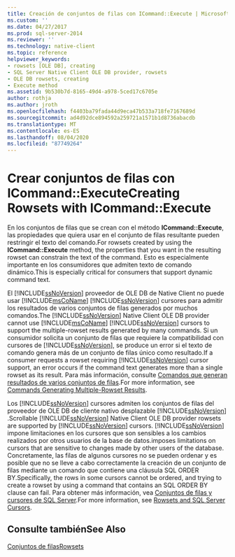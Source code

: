 ```yaml
---
title: Creación de conjuntos de filas con ICommand::Execute | Microsoft Docs
ms.custom: ''
ms.date: 04/27/2017
ms.prod: sql-server-2014
ms.reviewer: ''
ms.technology: native-client
ms.topic: reference
helpviewer_keywords:
- rowsets [OLE DB], creating
- SQL Server Native Client OLE DB provider, rowsets
- OLE DB rowsets, creating
- Execute method
ms.assetid: 9b530b7d-8165-49d4-a978-5ced17c6705e
author: rothja
ms.author: jroth
ms.openlocfilehash: f4403ba79fada44d9eca47b533a718fe7167689d
ms.sourcegitcommit: ad4d92dce894592a259721a1571b1d8736abacdb
ms.translationtype: MT
ms.contentlocale: es-ES
ms.lasthandoff: 08/04/2020
ms.locfileid: "87749264"
---
```

# <a name="creating-rowsets-with-icommandexecute"></a><span data-ttu-id="b5092-102">Crear conjuntos de filas con ICommand::Execute</span><span class="sxs-lookup"><span data-stu-id="b5092-102">Creating Rowsets with ICommand::Execute</span></span>
  <span data-ttu-id="b5092-103">En los conjuntos de filas que se crean con el método **ICommand::Execute**, las propiedades que quiera usar en el conjunto de filas resultante pueden restringir el texto del comando.</span><span class="sxs-lookup"><span data-stu-id="b5092-103">For rowsets created by using the **ICommand::Execute** method, the properties that you want in the resulting rowset can constrain the text of the command.</span></span> <span data-ttu-id="b5092-104">Esto es especialmente importante en los consumidores que admiten texto de comando dinámico.</span><span class="sxs-lookup"><span data-stu-id="b5092-104">This is especially critical for consumers that support dynamic command text.</span></span>  
  
 <span data-ttu-id="b5092-105">El [!INCLUDE[ssNoVersion](../../includes/ssnoversion-md.md)] proveedor de OLE DB de Native Client no puede usar [!INCLUDE[msCoName](../../includes/msconame-md.md)] [!INCLUDE[ssNoVersion](../../includes/ssnoversion-md.md)] cursores para admitir los resultados de varios conjuntos de filas generados por muchos comandos.</span><span class="sxs-lookup"><span data-stu-id="b5092-105">The [!INCLUDE[ssNoVersion](../../includes/ssnoversion-md.md)] Native Client OLE DB provider cannot use [!INCLUDE[msCoName](../../includes/msconame-md.md)] [!INCLUDE[ssNoVersion](../../includes/ssnoversion-md.md)] cursors to support the multiple-rowset results generated by many commands.</span></span> <span data-ttu-id="b5092-106">Si un consumidor solicita un conjunto de filas que requiere la compatibilidad con cursores de [!INCLUDE[ssNoVersion](../../includes/ssnoversion-md.md)], se produce un error si el texto de comando genera más de un conjunto de filas único como resultado.</span><span class="sxs-lookup"><span data-stu-id="b5092-106">If a consumer requests a rowset requiring [!INCLUDE[ssNoVersion](../../includes/ssnoversion-md.md)] cursor support, an error occurs if the command text generates more than a single rowset as its result.</span></span> <span data-ttu-id="b5092-107">Para más información, consulte [Comandos que generan resultados de varios conjuntos de filas](../native-client-ole-db-commands/commands-generating-multiple-rowset-results.md).</span><span class="sxs-lookup"><span data-stu-id="b5092-107">For more information, see [Commands Generating Multiple-Rowset Results](../native-client-ole-db-commands/commands-generating-multiple-rowset-results.md).</span></span>  
  
 <span data-ttu-id="b5092-108">Los [!INCLUDE[ssNoVersion](../../includes/ssnoversion-md.md)] cursores admiten los conjuntos de filas del proveedor de OLE DB de cliente nativo desplazable [!INCLUDE[ssNoVersion](../../includes/ssnoversion-md.md)] .</span><span class="sxs-lookup"><span data-stu-id="b5092-108">Scrollable [!INCLUDE[ssNoVersion](../../includes/ssnoversion-md.md)] Native Client OLE DB provider rowsets are supported by [!INCLUDE[ssNoVersion](../../includes/ssnoversion-md.md)] cursors.</span></span> [!INCLUDE[ssNoVersion](../../includes/ssnoversion-md.md)] <span data-ttu-id="b5092-109">impone limitaciones en los cursores que son sensibles a los cambios realizados por otros usuarios de la base de datos.</span><span class="sxs-lookup"><span data-stu-id="b5092-109">imposes limitations on cursors that are sensitive to changes made by other users of the database.</span></span> <span data-ttu-id="b5092-110">Concretamente, las filas de algunos cursores no se pueden ordenar y es posible que no se lleve a cabo correctamente la creación de un conjunto de filas mediante un comando que contiene una cláusula SQL ORDER BY.</span><span class="sxs-lookup"><span data-stu-id="b5092-110">Specifically, the rows in some cursors cannot be ordered, and trying to create a rowset by using a command that contains an SQL ORDER BY clause can fail.</span></span> <span data-ttu-id="b5092-111">Para obtener más información, vea [Conjuntos de filas y cursores de SQL Server](rowsets-and-sql-server-cursors.md).</span><span class="sxs-lookup"><span data-stu-id="b5092-111">For more information, see [Rowsets and SQL Server Cursors](rowsets-and-sql-server-cursors.md).</span></span>  
  
## <a name="see-also"></a><span data-ttu-id="b5092-112">Consulte también</span><span class="sxs-lookup"><span data-stu-id="b5092-112">See Also</span></span>  
 [<span data-ttu-id="b5092-113">Conjuntos de filas</span><span class="sxs-lookup"><span data-stu-id="b5092-113">Rowsets</span></span>](rowsets.md)  
  
  
